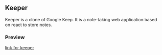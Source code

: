 ## Keeper

Keeper is a clone of Google Keep. It is a note-taking web application based on react to store notes.

### Preview
[link for keeper](https://musamalikx.github.io/Keeper/)
